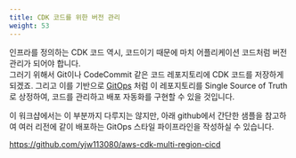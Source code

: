 ```yaml
---
title: CDK 코드를 위한 버전 관리
weight: 53
---
```


인프라를 정의하는 CDK 코드 역시, 코드이기 때문에 마치 어플리케이션 코드처럼 버전 관리가 되어야 합니다.  
그러기 위해서 Git이나 CodeCommit 같은 코드 레포지토리에 CDK 코드를 저장하게 되겠죠.
그리고 이를 기반으로 [GitOps](https://www.weave.works/technologies/gitops/) 처럼 이 레포지토리를 Single Source of Truth 로 상정하여, 코드를 관리하고 배포 자동화를 구현할 수 있을 것입니다.

이 워크샵에서는 이 부분까지 다루지는 않지만, 아래 github에서 간단한 샘플을 참고하여 여러 리전에 같이 배포하는 GitOps 스타일 파이프라인을 작성하실 수 있습니다.

https://github.com/yjw113080/aws-cdk-multi-region-cicd

